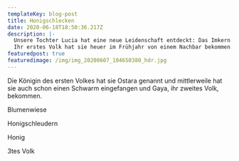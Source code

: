 ```yaml
---
templateKey: blog-post
title: Honigschlecken
date: 2020-06-18T18:50:36.217Z
description: |-
  Unsere Tochter Lucia hat eine neue Leidenschaft entdeckt: Das Imkern!
  Ihr erstes Volk hat sie heuer im Frühjahr von einem Nachbar bekommen.
featuredpost: true
featuredimage: /img/img_20200607_104650380_hdr.jpg
---
```


Die Königin des ersten Volkes hat sie Ostara genannt und mittlerweile hat sie auch schon einen Schwarm eingefangen und Gaya, ihr zweites Volk, bekommen.

Blumenwiese

Honigschleudern

Honig

3tes Volk
